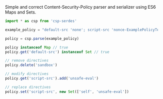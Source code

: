 Simple and correct Content-Security-Policy parser and serializer using ES6 Maps and Sets.

```js
import * as csp from 'csp-serdes'

example_policy = "default-src 'none'; script-src 'nonce-ExamplePolicyTests'; sandbox; connect-src https: 'self'; img-src 'self'; style-src 'self'"

policy = csp.parse(example_policy)

policy instanceof Map // true
policy.get('default-src') instanceof Set // true

// remove directives
policy.delete('sandbox')

// modify directives
policy.get('script-src').add('unsafe-eval')

// replace directives
policy.set('script-src', new Set(['self', 'unsafe-eval'])
```
